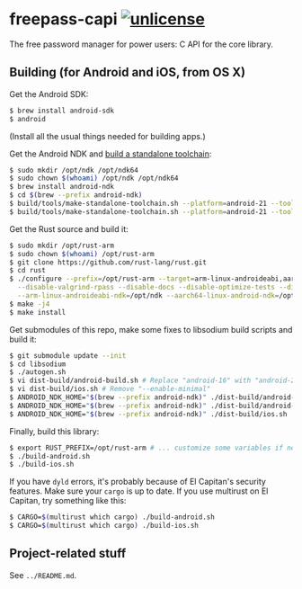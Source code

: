 # freepass-capi [![unlicense](https://img.shields.io/badge/un-license-green.svg?style=flat)](http://unlicense.org)

The free password manager for power users: C API for the core library.

## Building (for Android and iOS, from OS X)

Get the Android SDK:

```bash
$ brew install android-sdk
$ android
```

(Install all the usual things needed for building apps.)

Get the Android NDK and [build a standalone toolchain](https://developer.android.com/ndk/guides/standalone_toolchain.html):

```bash
$ sudo mkdir /opt/ndk /opt/ndk64
$ sudo chown $(whoami) /opt/ndk /opt/ndk64
$ brew install android-ndk
$ cd $(brew --prefix android-ndk)
$ build/tools/make-standalone-toolchain.sh --platform=android-21 --toolchain=arm-linux-androideabi-4.9 --install-dir=/opt/ndk
$ build/tools/make-standalone-toolchain.sh --platform=android-21 --toolchain=aarch64-linux-android-4.9 --install-dir=/opt/ndk64
```

Get the Rust source and build it:

```bash
$ sudo mkdir /opt/rust-arm
$ sudo chown $(whoami) /opt/rust-arm
$ git clone https://github.com/rust-lang/rust.git
$ cd rust
$ ./configure --prefix=/opt/rust-arm --target=arm-linux-androideabi,aarch64-linux-android,armv7-apple-ios,armv7s-apple-ios,aarch64-apple-ios,i386-apple-ios,x86_64-apple-ios,x86_64-apple-darwin \
  --disable-valgrind-rpass --disable-docs --disable-optimize-tests --disable-llvm-assertions --enable-fast-make --disable-jemalloc --enable-clang \
  --arm-linux-androideabi-ndk=/opt/ndk --aarch64-linux-android-ndk=/opt/ndk64
$ make -j4
$ make install
```

Get submodules of this repo, make some fixes to libsodium build scripts and build it:

```bash
$ git submodule update --init
$ cd libsodium
$ ./autogen.sh
$ vi dist-build/android-build.sh # Replace "android-16" with "android-21", remove "--enable-minimal"
$ vi dist-build/ios.sh # Remove "--enable-minimal"
$ ANDROID_NDK_HOME="$(brew --prefix android-ndk)" ./dist-build/android-arm.sh
$ ANDROID_NDK_HOME="$(brew --prefix android-ndk)" ./dist-build/android-armv8-a.sh
$ ANDROID_NDK_HOME="$(brew --prefix android-ndk)" ./dist-build/ios.sh
```

Finally, build this library:

```bash
$ export RUST_PREFIX=/opt/rust-arm # ... customize some variables if necessary (see the scripts)
$ ./build-android.sh
$ ./build-ios.sh
```

If you have `dyld` errors, it's probably because of El Capitan's security features.
Make sure your `cargo` is up to date.
If you use multirust on El Capitan, try something like this:

```bash
$ CARGO=$(multirust which cargo) ./build-android.sh
$ CARGO=$(multirust which cargo) ./build-ios.sh
```

## Project-related stuff

See `../README.md`.

